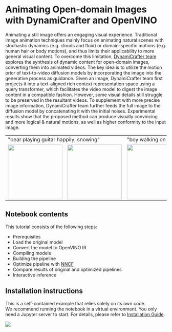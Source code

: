 # Animating Open-domain Images with DynamiCrafter and OpenVINO

Animating a still image offers an engaging visual experience. Traditional image animation techniques mainly focus on animating natural scenes with stochastic dynamics (e.g. clouds and fluid) or domain-specific motions (e.g. human hair or body motions), and thus limits their applicability to more general visual content. To overcome this limitation, [DynamiCrafter team](https://doubiiu.github.io/projects/DynamiCrafter/) explores the synthesis of dynamic content for open-domain images, converting them into animated videos. The key idea is to utilize the motion prior of text-to-video diffusion models by incorporating the image into the generative process as guidance. Given an image, DynamiCrafter team first projects it into a text-aligned rich context representation space using a query transformer, which facilitates the video model to digest the image content in a compatible fashion. However, some visual details still struggle to be preserved in the resultant videos. To supplement with more precise image information, DynamiCrafter team further feeds the full image to the diffusion model by concatenating it with the initial noises. Experimental results show that the proposed method can produce visually convincing and more logical & natural motions, as well as higher conformity to the input image.

<table class="center">
  <tr>
    <td colspan="2">"bear playing guitar happily, snowing"</td>
    <td colspan="2">"boy walking on the street"</td>
  </tr>
  <tr>
  <td>
    <img src=https://github.com/Doubiiu/DynamiCrafter/blob/main/assets/showcase/guitar0.jpeg_00.png?raw=True width="170">
  </td>
  <td>
    <img src=https://github.com/Doubiiu/DynamiCrafter/blob/main/assets/showcase/guitar0.gif?raw=True width="170">
  </td>
  <td>
    <img src=https://github.com/Doubiiu/DynamiCrafter/blob/main/assets/showcase/walk0.png_00.png?raw=True width="170">
  </td>
  <td>
    <img src=https://github.com/Doubiiu/DynamiCrafter/blob/main/assets/showcase/walk0.gif?raw=True width="170">
  </td>
  </tr>
</table >

## Notebook contents
This tutorial consists of the following steps:
- Prerequisites
- Load the original model
- Convert the model to OpenVINO IR
- Compiling models
- Building the pipeline
- Optimize pipeline with [NNCF](https://github.com/openvinotoolkit/nncf/)
- Compare results of original and optimized pipelines
- Interactive inference

## Installation instructions
This is a self-contained example that relies solely on its own code.</br>
We recommend running the notebook in a virtual environment. You only need a Jupyter server to start.
For details, please refer to [Installation Guide](../../README.md).

<img referrerpolicy="no-referrer-when-downgrade" src="https://static.scarf.sh/a.png?x-pxid=5b5a4db0-7875-4bfb-bdbd-01698b5b1a77&file=notebooks/dynamicrafter-animating-images/README.md" />
